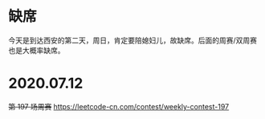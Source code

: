 
# 缺席

今天是到达西安的第二天，周日，肯定要陪媳妇儿，故缺席。后面的周赛/双周赛也是大概率缺席。

# 2020.07.12

~~第 197 场周赛~~ https://leetcode-cn.com/contest/weekly-contest-197
